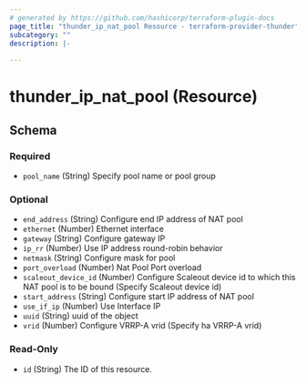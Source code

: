 ```yaml
---
# generated by https://github.com/hashicorp/terraform-plugin-docs
page_title: "thunder_ip_nat_pool Resource - terraform-provider-thunder"
subcategory: ""
description: |-
  
---
```


# thunder_ip_nat_pool (Resource)





<!-- schema generated by tfplugindocs -->
## Schema

### Required

- `pool_name` (String) Specify pool name or pool group

### Optional

- `end_address` (String) Configure end IP address of NAT pool
- `ethernet` (Number) Ethernet interface
- `gateway` (String) Configure gateway IP
- `ip_rr` (Number) Use IP address round-robin behavior
- `netmask` (String) Configure mask for pool
- `port_overload` (Number) Nat Pool Port overload
- `scaleout_device_id` (Number) Configure Scaleout device id to which this NAT pool is to be bound (Specify Scaleout device id)
- `start_address` (String) Configure start IP address of NAT pool
- `use_if_ip` (Number) Use Interface IP
- `uuid` (String) uuid of the object
- `vrid` (Number) Configure VRRP-A vrid (Specify ha VRRP-A vrid)

### Read-Only

- `id` (String) The ID of this resource.


